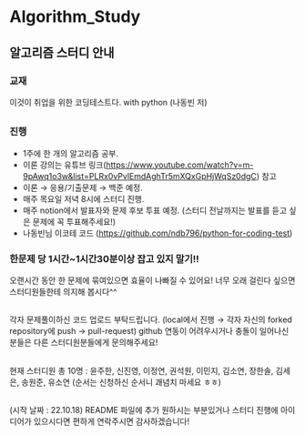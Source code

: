 # Algorithm_Study

## 알고리즘 스터디 안내

### 교재
이것이 취업을 위한 코딩테스트다. with python (나동빈 저)
##

### 진행
- 1주에 한 개의 알고리즘 공부.
- 이론 강의는 유튜브 링크(https://www.youtube.com/watch?v=m-9pAwq1o3w&list=PLRx0vPvlEmdAghTr5mXQxGpHjWqSz0dgC) 참고
- 이론 → 응용/기출문제 → 백준 예정.
- 매주 목요일 저녁 8시에 스터디 진행.
- 매주 notion에서 발표자와 문제 후보 투표 예정. (스터디 전날까지는 발표를 듣고 싶은 문제에 꼭 투표해주세요!)
- 나동빈님 이코테 코드 (https://github.com/ndb796/python-for-coding-test)


### 한문제 당 1시간~1시간30분이상 잡고 있지 말기!!
오랜시간 동안 한 문제에 묶여있으면 효율이 나빠질 수 있어요!
너무 오래 걸린다 싶으면 스터디원들한테 의지해 봅시다^^

##
각자 문제풀이하신 코드 업로드 부탁드립니다. (local에서 진행 → 각자 자신의 forked repository에 push → pull-request)
github 연동이 어려우시거나 충돌이 일어나신 분들은 다른 스터디원분들에게 문의해주세요!

##
현재 스터디원 총 10명 : 윤주한, 신진영, 이정연, 권석원, 이민지, 김소연, 장한솔, 김세은, 송원준, 유소연 (순서는 신청하신 순서니 괘념치 마세요 ㅎㅎ) 
##


(시작 날짜 : 22.10.18)
README 파일에 추가 원하시는 부분있거나 스터디 진행에 아이디어가 있으시다면 편하게 연락주시면 감사하겠습니다!
